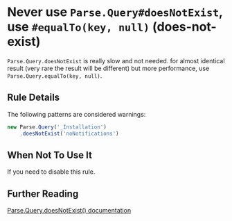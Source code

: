 # Never use `Parse.Query#doesNotExist`, use `#equalTo(key, null)` (does-not-exist)

`Parse.Query.doesNotExist` is really slow and not needed. for almost identical
result (very rare the result will be different) but more performance, use
`Parse.Query.equalTo(key, null)`.


## Rule Details

The following patterns are considered warnings:

```js
new Parse.Query('_Installation')
    .doesNotExist('noNotifications')
```


## When Not To Use It

If you need to disable this rule.


## Further Reading

[Parse.Query.doesNotExist() documentation](http://parse.com/docs/js/api/symbols/Parse.Query.html#doesNotExist)
